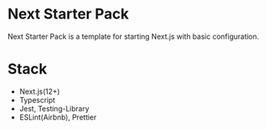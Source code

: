 # Next Starter Pack

Next Starter Pack is a template for starting Next.js with basic configuration.

# Stack

- Next.js(12+)
- Typescript
- Jest, Testing-Library
- ESLint(Airbnb), Prettier
